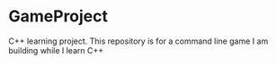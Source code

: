 # GameProject
C++ learning project.
This repository is for a command line game I am building while I learn C++
